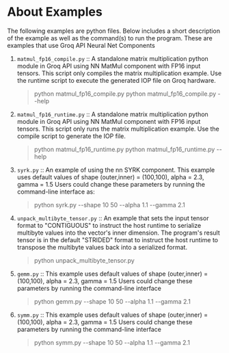 # About Examples

The following examples are python files. Below includes a short description of
the example as well as the command(s) to run the program. These are examples that
use Groq API Neural Net Components

1. `matmul_fp16_compile.py` :: A standalone matrix multiplication python module in
Groq API using NN MatMul component with FP16 input tensors. This script only compiles
the matrix multiplication example. Use the runtime script to execute the generated IOP
file on Groq hardware.

    > python matmul_fp16_compile.py
    > python matmul_fp16_compile.py --help

2. `matmul_fp16_runtime.py` :: A standalone matrix multiplication python module in
Groq API using NN MatMul component with FP16 input tensors. This script only runs
the matrix multiplication example. Use the compile script to generate the IOP file.

    > python matmul_fp16_runtime.py
    > python matmul_fp16_runtime.py --help

3. `syrk.py` :: An example of using the nn SYRK component. This example uses
default values of shape (outer,inner) = (100,100), alpha = 2.3, gamma = 1.5
Users could change these parameters by running the command-line interface as:

    > python syrk.py --shape 10 50 --alpha 1.1 --gamma 2.1

4. `unpack_multibyte_tensor.py` :: An example that sets the input tensor
format to "CONTIGUOUS" to instruct the host runtime to serialize multibyte
values into the vector's inner dimension. The program's result tensor is
in the default "STRIDED" format to instruct the host runtime to transpose
the multibyte values back into a serialized format.

    > python unpack_multibyte_tensor.py

5. `gemm.py` :: This example uses default values of shape
(outer,inner) = (100,100), alpha = 2.3, gamma = 1.5
Users could change these parameters by running the command-line interface

    > python gemm.py --shape 10 50 --alpha 1.1 --gamma 2.1

6. `symm.py` :: This example uses default values of shape
(outer,inner) = (100,100), alpha = 2.3, gamma = 1.5
Users could change these parameters by running the command-line interface

    > python symm.py --shape 10 50 --alpha 1.1 --gamma 2.1

